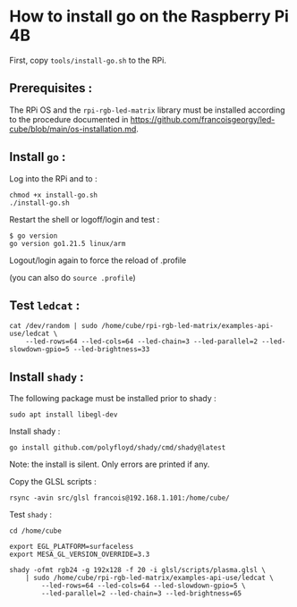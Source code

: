 How to install go on the Raspberry Pi 4B
========================================

First, copy `tools/install-go.sh` to the RPi. 

## Prerequisites : 

The RPi OS and the `rpi-rgb-led-matrix` library must be installed according to the procedure 
documented in https://github.com/francoisgeorgy/led-cube/blob/main/os-installation.md. 

## Install `go` : 

Log into the RPi and to : 

    chmod +x install-go.sh
    ./install-go.sh

Restart the shell or logoff/login and test : 

    $ go version
    go version go1.21.5 linux/arm

Logout/login again to force the reload of .profile

(you can also do `source .profile`)


## Test `ledcat` : 

    cat /dev/random | sudo /home/cube/rpi-rgb-led-matrix/examples-api-use/ledcat \
        --led-rows=64 --led-cols=64 --led-chain=3 --led-parallel=2 --led-slowdown-gpio=5 --led-brightness=33


## Install `shady` :

The following package must be installed prior to shady : 

    sudo apt install libegl-dev 

Install shady : 

    go install github.com/polyfloyd/shady/cmd/shady@latest

Note: the install is silent. Only errors are printed if any.

Copy the GLSL scripts : 

    rsync -avin src/glsl francois@192.168.1.101:/home/cube/

Test `shady` : 

    cd /home/cube

    export EGL_PLATFORM=surfaceless
    export MESA_GL_VERSION_OVERRIDE=3.3

    shady -ofmt rgb24 -g 192x128 -f 20 -i glsl/scripts/plasma.glsl \
        | sudo /home/cube/rpi-rgb-led-matrix/examples-api-use/ledcat \
            --led-rows=64 --led-cols=64 --led-slowdown-gpio=5 \
            --led-parallel=2 --led-chain=3 --led-brightness=65

